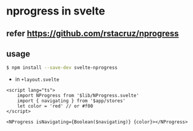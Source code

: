 # nprogress in svelte

## refer https://github.com/rstacruz/nprogress

## usage

```bash
$ npm install --save-dev svelte-nprogress
```

- in `+layout.svelte`

```svelte
<script lang="ts">
	import NProgress from '$lib/NProgress.svelte'
	import { navigating } from '$app/stores'
	let color = 'red' // or #f00
</script>

<NProgress isNavigating={Boolean($navigating)} {color}></NProgress>

```
